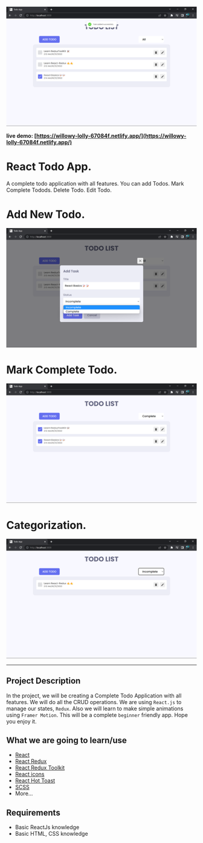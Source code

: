 ![React Todo App](<./Screenshot%20(207).png>)

**live demo: [https://willowy-lolly-67084f.netlify.app/](https://willowy-lolly-67084f.netlify.app/)**

# React Todo App.

A complete todo application with all features.
You can add Todos.
Mark Complete Todods.
Delete Todo.
Edit Todo.

# Add New Todo.

![Add a New Todo](<./Screenshot%20(206).png>)

# Mark Complete Todo.

![Mark Completre](<./Screenshot%20(208).png>)

# Categorization.

![Mark Completre](<./Screenshot%20(209).png>)

---

## Project Description

In the project, we will be creating a Complete Todo Application with all features. We will do all the CRUD operations. We are using `React.js` to manage our states, `Redux`. Also we will learn to make simple animations using `Framer Motion`. This will be a complete `beginner` friendly app. Hope you enjoy it.

## What we are going to learn/use

- [React](https://reactjs.org/)
- [React Redux](https://redux.js.org/)
- [React Redux Toolkit](https://redux-toolkit.js.org/)
- [React icons](https://react-icons.netlify.com/)
- [React Hot Toast](https://react-hot-toast.com/)
- [SCSS](https://sass-lang.com/)
- More...

## Requirements

- Basic ReactJs knowledge
- Basic HTML, CSS knowledge

